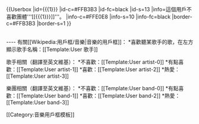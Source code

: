{{Userbox
  |id={{{1}}}
  |id-c=#FFB3B3
  |id-fc=black
  |id-s=13
  |info=這個用戶不喜歡團體'''[[{{{1}}}]]'''。
  |info-c=#FFE0E8
  |info-s=10
  |info-fc=black
  |border-c=#FFB3B3
  |border-s=1
}}

<noinclude>
<div style="clear:both;"><!--這一行的用意在於消除文繞圖-->&nbsp;</div>
----
有關[[Wikipedia:用戶框/音樂|音樂的用戶框]]：
*喜歡聽某歌手的歌，在左方顯示歌手名稱：[[Template:User 歌手]]

歌手相關（翻譯至英文維基）：
*不喜歡：[[Template:User artist-0]]
*有點喜歡：[[Template:User artist-1]]
*喜歡：[[Template:User artist-2]]
*熱愛：[[Template:User artist-3]]

樂團相關（翻譯至英文維基）：
*不喜歡：[[Template:User band-0]]
*有點喜歡：[[Template:User band-1]]
*喜歡：[[Template:User band-2]]
*熱愛：[[Template:User band-3]]

[[Category:音樂用戶框模板]]
</noinclude>
